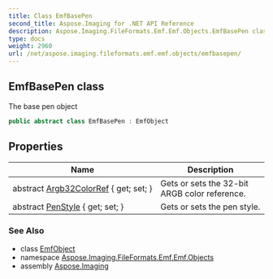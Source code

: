 ```yaml
---
title: Class EmfBasePen
second_title: Aspose.Imaging for .NET API Reference
description: Aspose.Imaging.FileFormats.Emf.Emf.Objects.EmfBasePen class. The base pen object
type: docs
weight: 2960
url: /net/aspose.imaging.fileformats.emf.emf.objects/emfbasepen/
---
```

## EmfBasePen class

The base pen object

```csharp
public abstract class EmfBasePen : EmfObject
```

## Properties

| Name | Description |
| --- | --- |
| abstract [Argb32ColorRef](../../aspose.imaging.fileformats.emf.emf.objects/emfbasepen/argb32colorref/) { get; set; } | Gets or sets the 32-bit ARGB color reference. |
| abstract [PenStyle](../../aspose.imaging.fileformats.emf.emf.objects/emfbasepen/penstyle/) { get; set; } | Gets or sets the pen style. |

### See Also

* class [EmfObject](../emfobject/)
* namespace [Aspose.Imaging.FileFormats.Emf.Emf.Objects](../../aspose.imaging.fileformats.emf.emf.objects/)
* assembly [Aspose.Imaging](../../)


